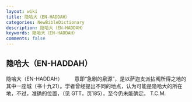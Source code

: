 ```yaml
---
layout: wiki
title: 隐哈大（EN-HADDAH）
categories: NewBibleDictionary
description: 隐哈大（EN-HADDAH）
keywords: 隐哈大（EN-HADDAH）
comments: false
---
```


## 隐哈大（EN-HADDAH）



隐哈大（EN-HADDAH）
　　意即“急剧的泉源”，是以萨迦支派拈阄所得之地的其中一座城（书十九21）。学者曾经提出不同的地点，认为可能是隐哈大的所在地，不过，准确的位置，（见 GTT，页185），至今仍未能确定。
T.C.M.




